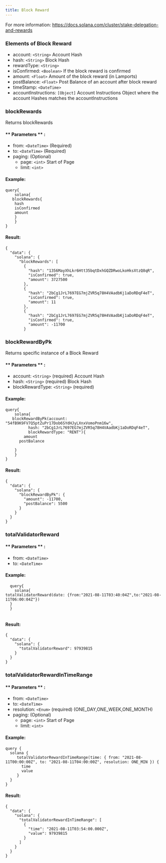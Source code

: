 ```yaml
---
title: Block Reward
---
```


For more information: https://docs.solana.com/cluster/stake-delegation-and-rewards

### Elements of Block Reward
* account: `<String>` Account Hash
* hash: `<String>` Block Hash
* rewardType: `<String>` 
* isConfirmed: `<Boolean>` If the block reward is confirmed
* amount: `<Float>` Amount of the block reward (in Lamports)
* postBalance: `<Float>` Post Balance of an account after block reward 
* timeStamp: `<DateTime>` 
* accountInstructions: `[Object]` Account Instructions Object where the account Hashes matches the accountInstructions 

### blockRewards
Returns blockRewards


#### ** Parameters ** : 
- from: `<DateTime>` (Required)
- to: `<DateTime>` (Required)
- paging: (Optional) 
  - page: `<int>` Start of Page
  - limit: `<int>` 

#### Example:
```
query{
	solana{
   blockRewards{
    hash
    isConfirmed
    amount
  	}
	}
}
```

#### Result:
```
{
  "data": {
    "solana": {
      "blockRewards": [
        {
          "hash": "1356MayXhLkr6Htt35bqtDxhGQZDRwoLkoHksXtzQ8qR",
          "isConfirmed": true,
          "amount": 3727500
        },
        {
          "hash": "2bCg1JrL7697EG7mjZVR5q78H4VAadbKj1aDoRDqF4eT",
          "isConfirmed": true,
          "amount": 11
        },
        {
          "hash": "2bCg1JrL7697EG7mjZVR5q78H4VAadbKj1aDoRDqF4eT",
          "isConfirmed": true,
          "amount": -11700
        }
```

### blockRewardByPk
Returns specific instance of a Block Reward

#### ** Parameters ** : 
* account: `<String>` (required) Account Hash
* hash: `<String>` (required) Block Hash
* blockRewardType: `<String>` (required)

#### Example:
```
query{
	solana{
   blockRewardByPk(account: "54fB9K9FV7Q5ptZuPr17Dob6SYdHJyLXnxVomoPnm16w",
          hash: "2bCg1JrL7697EG7mjZVR5q78H4VAadbKj1aDoRDqF4eT",
          blockRewardType: "RENT"){
    	amount
      postBalance
      
  	}
	}
}

```

#### Result:
```
{
  "data": {
    "solana": {
      "blockRewardByPk": {
        "amount": -11700,
        "postBalance": 5500
      }
    }
  }
}
```

### totalValidatorReward

#### ** Parameters ** :

- from: `<DateTime>`
- to: `<DateTime>`

#### Example:

```
  query{
    solana{
totalValidatorReward(date: {from:"2021-08-11T03:40:04Z",to:"2021-08-11T06:00:04Z"})
  }
  }
 
```

#### Result:

```
{
  "data": {
    "solana": {
      "totalValidatorReward": 97939815
    }
  }
}
```
### totalValidatorRewardInTimeRange

#### ** Parameters ** :
- from: `<DateTime>`
- to: `<DateTime>`
- resolution: `<Enum>` (required) (ONE_DAY,ONE_WEEK,ONE_MONTH)
- paging: (Optional) 
  - page: `<int>` Start of Page
  - limit: `<int>` 

#### Example:

```
query {
  solana {
     totalValidatorRewardInTimeRange(time: { from: "2021-08-11T00:00:00Z", to: "2021-08-11T04:00:00Z", resolution: ONE_MIN }) {
       time
       value
     }
  }
}
```

#### Result:

```
{
  "data": {
    "solana": {
      "totalValidatorRewardInTimeRange": [
        {
          "time": "2021-08-11T03:54:00.000Z",
          "value": 97939815
        }
      ]
    }
  }
}
```